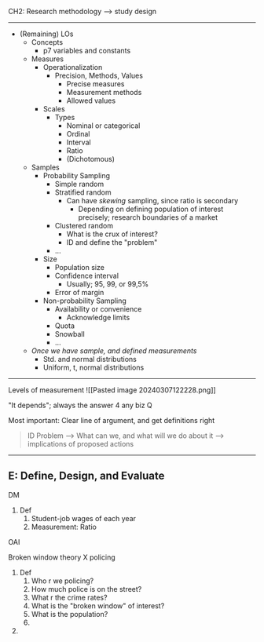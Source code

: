CH2: Research methodology --> study design

---
- (Remaining) LOs
	- Concepts
		- p7 variables and constants
	- Measures
		- Operationalization
			- Precision, Methods, Values
				- Precise measures
				- Measurement methods
				- Allowed values
		- Scales
			- Types
				- Nominal or categorical
				- Ordinal
				- Interval
				- Ratio
				- (Dichotomous)
	- Samples
		- Probability Sampling
			- Simple random
			- Stratified random
				- Can have *skewing* sampling, since ratio is secondary
					- Depending on defining population of interest precisely; research boundaries of a market
			- Clustered random
				- What is the crux of interest?
				- ID and define the "problem"
			- …
		- Size
			- Population size
			- Confidence interval
				- Usually; 95, 99, or 99,5%
			- Error of margin
		- Non-probability Sampling
			- Availability or convenience
				- Acknowledge limits
			- Quota
			- Snowball
			- …
	- *Once we have sample, and defined measurements*
		- Std. and normal distributions
		- Uniform, t, normal distributions

---

Levels of measurement
	![[Pasted image 20240307122228.png]]

"It depends"; always the answer 4 any biz Q

Most important: Clear line of argument, and get definitions right
>ID Problem --> What can we, and what will we do about it --> implications of proposed actions

---
## E: Define, Design, and Evaluate 
DM
1. Def 
	1. Student-job wages of each year
	2. Measurement: Ratio

OAI

Broken window theory X policing
1. Def
	1. Who r we policing?
	2. How much police is on the street?
	3. What r the crime rates?
	4. What is the "broken window" of interest?
	5. What is the population?
	6. 
2. 
